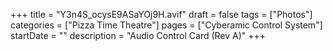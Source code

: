 +++
title = "Y3n4S_ocysE9ASaYOj9H.avif"
draft = false
tags = ["Photos"]
categories = ["Pizza Time Theatre"]
pages = ["Cyberamic Control System"]
startDate = ""
description = "Audio Control Card (Rev A)"
+++

